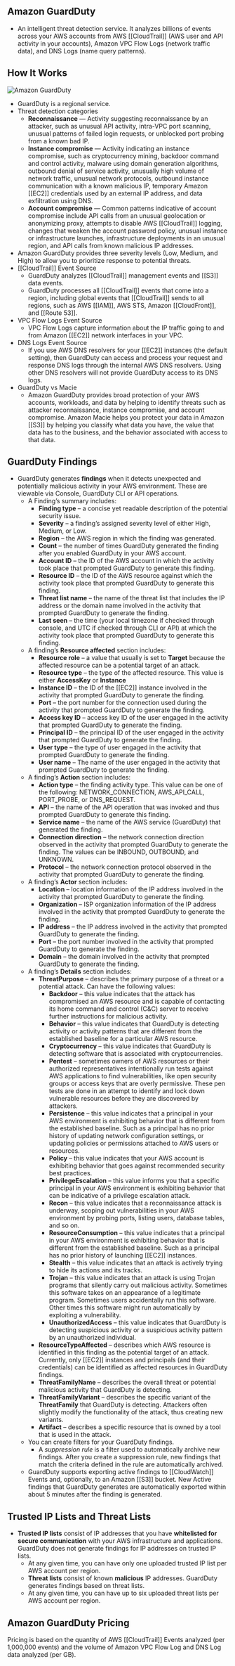 ## Amazon GuardDuty

- An intelligent threat detection service. It analyzes billions of events across your AWS accounts from AWS [[CloudTrail]] (AWS user and API activity in your accounts), Amazon VPC Flow Logs (network traffic data), and DNS Logs (name query patterns).

## **How It Works**

![Amazon GuardDuty](https://td-mainsite-cdn.tutorialsdojo.com/wp-content/uploads/2020/01/amazon-guardduty.jpg)

- GuardDuty is a regional service.
- Threat detection categories
    - **Reconnaissance** — Activity suggesting reconnaissance by an attacker, such as unusual API activity, intra-VPC port scanning, unusual patterns of failed login requests, or unblocked port probing from a known bad IP.
    - **Instance compromise** — Activity indicating an instance compromise, such as cryptocurrency mining, backdoor command and control activity, malware using domain generation algorithms, outbound denial of service activity, unusually high volume of network traffic, unusual network protocols, outbound instance communication with a known malicious IP, temporary Amazon [[EC2]] credentials used by an external IP address, and data exfiltration using DNS.
    - **Account compromise** — Common patterns indicative of account compromise include API calls from an unusual geolocation or anonymizing proxy, attempts to disable AWS [[CloudTrail]] logging, changes that weaken the account password policy, unusual instance or infrastructure launches, infrastructure deployments in an unusual region, and API calls from known malicious IP addresses.
- Amazon GuardDuty provides three severity levels (Low, Medium, and High) to allow you to prioritize response to potential threats.
- [[CloudTrail]] Event Source
    - GuardDuty analyzes [[CloudTrail]] management events and [[S3]] data events. 
    - GuardDuty processes all [[CloudTrail]] events that come into a region, including global events that [[CloudTrail]] sends to all regions, such as AWS [[IAM]], AWS STS, Amazon [[CloudFront]], and [[Route 53]].
- VPC Flow Logs Event Source
    - VPC Flow Logs capture information about the IP traffic going to and from Amazon [[EC2]] network interfaces in your VPC.
- DNS Logs Event Source
    - If you use AWS DNS resolvers for your [[EC2]] instances (the default setting), then GuardDuty can access and process your request and response DNS logs through the internal AWS DNS resolvers. Using other DNS resolvers will not provide GuardDuty access to its DNS logs.
- GuardDuty vs Macie
    - Amazon GuardDuty provides broad protection of your AWS accounts, workloads, and data by helping to identify threats such as attacker reconnaissance, instance compromise, and account compromise. Amazon Macie helps you protect your data in Amazon [[S3]] by helping you classify what data you have, the value that data has to the business, and the behavior associated with access to that data.

## **GuardDuty Findings**

- GuardDuty generates **findings** when it detects unexpected and potentially malicious activity in your AWS environment. These are viewable via Console, GuardDuty CLI or API operations.
    - A Finding’s summary includes:
        - **Finding type** – a concise yet readable description of the potential security issue.
        - **Severity** – a finding’s assigned severity level of either High, Medium, or Low.
        - **Region** – the AWS region in which the finding was generated.
        - **Count** – the number of times GuardDuty generated the finding after you enabled GuardDuty in your AWS account.
        - **Account ID** – the ID of the AWS account in which the activity took place that prompted GuardDuty to generate this finding.
        - **Resource ID** – the ID of the AWS resource against which the activity took place that prompted GuardDuty to generate this finding.
        - **Threat list name** – the name of the threat list that includes the IP address or the domain name involved in the activity that prompted GuardDuty to generate the finding.
        - **Last seen** – the time (your local timezone if checked through console, and UTC if checked through CLI or API) at which the activity took place that prompted GuardDuty to generate this finding.
    - A finding’s **Resource affected** section includes:
        - **Resource role** – a value that usually is set to **Target** because the affected resource can be a potential target of an attack.
        - **Resource type** – the type of the affected resource. This value is either **AccessKey** or **Instance**
        - **Instance ID** – the ID of the [[EC2]] instance involved in the activity that prompted GuardDuty to generate the finding.
        - **Port** – the port number for the connection used during the activity that prompted GuardDuty to generate the finding.
        - **Access key ID** – access key ID of the user engaged in the activity that prompted GuardDuty to generate the finding.
        - **Principal ID** – the principal ID of the user engaged in the activity that prompted GuardDuty to generate the finding.
        - **User type** – the type of user engaged in the activity that prompted GuardDuty to generate the finding.
        - **User name** – The name of the user engaged in the activity that prompted GuardDuty to generate the finding.
    - A finding’s **Action** section includes:
        - **Action type** – the finding activity type. This value can be one of the following: NETWORK_CONNECTION, AWS_API_CALL, PORT_PROBE, or DNS_REQUEST.
        - **API** – the name of the API operation that was invoked and thus prompted GuardDuty to generate this finding.
        - **Service name** – the name of the AWS service (GuardDuty) that generated the finding.
        - **Connection direction** – the network connection direction observed in the activity that prompted GuardDuty to generate the finding. The values can be INBOUND, OUTBOUND, and UNKNOWN.
        - **Protocol** – the network connection protocol observed in the activity that prompted GuardDuty to generate the finding.
    - A finding’s **Actor** section includes:
        - **Location** – location information of the IP address involved in the activity that prompted GuardDuty to generate the finding.
        - **Organization** – ISP organization information of the IP address involved in the activity that prompted GuardDuty to generate the finding.
        - **IP address** – the IP address involved in the activity that prompted GuardDuty to generate the finding.
        - **Port** – the port number involved in the activity that prompted GuardDuty to generate the finding.
        - **Domain** – the domain involved in the activity that prompted GuardDuty to generate the finding.
    - A finding’s **Details** section includes:
        - **ThreatPurpose** – describes the primary purpose of a threat or a potential attack. Can have the following values:
            - **Backdoor** – this value indicates that the attack has compromised an AWS resource and is capable of contacting its home command and control (C&C) server to receive further instructions for malicious activity.
            - **Behavior** – this value indicates that GuardDuty is detecting activity or activity patterns that are different from the established baseline for a particular AWS resource.
            - **Cryptocurrency** – this value indicates that GuardDuty is detecting software that is associated with cryptocurrencies.
            - **Pentest** – sometimes owners of AWS resources or their authorized representatives intentionally run tests against AWS applications to find vulnerabilities, like open security groups or access keys that are overly permissive. These pen tests are done in an attempt to identify and lock down vulnerable resources before they are discovered by attackers.
            - **Persistence** – this value indicates that a principal in your AWS environment is exhibiting behavior that is different from the established baseline. Such as a principal has no prior history of updating network configuration settings, or updating policies or permissions attached to AWS users or resources.
            - **Policy** – this value indicates that your AWS account is exhibiting behavior that goes against recommended security best practices.
            - **PrivilegeEscalation** – this value informs you that a specific principal in your AWS environment is exhibiting behavior that can be indicative of a privilege escalation attack.
            - **Recon** – this value indicates that a reconnaissance attack is underway, scoping out vulnerabilities in your AWS environment by probing ports, listing users, database tables, and so on.
            - **ResourceConsumption** – this value indicates that a principal in your AWS environment is exhibiting behavior that is different from the established baseline. Such as a principal has no prior history of launching [[EC2]] instances.
            - **Stealth** – this value indicates that an attack is actively trying to hide its actions and its tracks.
            - **Trojan** – this value indicates that an attack is using Trojan programs that silently carry out malicious activity. Sometimes this software takes on an appearance of a legitimate program. Sometimes users accidentally run this software. Other times this software might run automatically by exploiting a vulnerability.
            - **UnauthorizedAccess** – this value indicates that GuardDuty is detecting suspicious activity or a suspicious activity pattern by an unauthorized individual.
        - **ResourceTypeAffected** – describes which AWS resource is identified in this finding as the potential target of an attack. Currently, only [[EC2]] instances and principals (and their credentials) can be identified as affected resources in GuardDuty findings.
        - **ThreatFamilyName** – describes the overall threat or potential malicious activity that GuardDuty is detecting.
        - **ThreatFamilyVariant** – describes the specific variant of the **ThreatFamily** that GuardDuty is detecting. Attackers often slightly modify the functionality of the attack, thus creating new variants.
        - **Artifact** – describes a specific resource that is owned by a tool that is used in the attack.
    - You can create filters for your GuardDuty findings.
        - A _suppression rule_ is a filter used to automatically archive new findings. After you create a suppression rule, new findings that match the criteria defined in the rule are automatically archived.
    - GuardDuty supports exporting active findings to [[CloudWatch]] Events and, optionally, to an Amazon [[S3]] bucket. New Active findings that GuardDuty generates are automatically exported within about 5 minutes after the finding is generated. 

## **Trusted IP Lists and Threat Lists**

- **Trusted IP lists** consist of IP addresses that you have **whitelisted for secure communication** with your AWS infrastructure and applications. GuardDuty does not generate findings for IP addresses on trusted IP lists. 
    - At any given time, you can have only one uploaded trusted IP list per AWS account per region.
    - **Threat lists** consist of known **malicious** IP addresses. GuardDuty generates findings based on threat lists. 
    - At any given time, you can have up to six uploaded threat lists per AWS account per region.

## **Amazon GuardDuty Pricing**

Pricing is based on the quantity of AWS [[CloudTrail]] Events analyzed (per 1,000,000 events) and the volume of Amazon VPC Flow Log and DNS Log data analyzed (per GB).